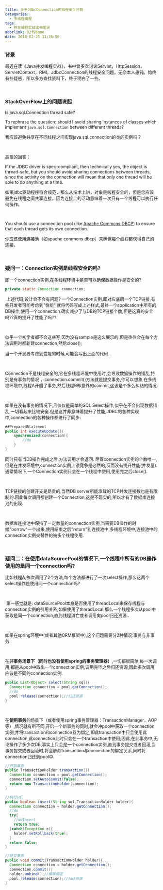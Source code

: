 ```yaml
---
title: 关于JdbcConnection的线程安全问题
categories:
  - 多线程编程
tags:
  - 并发编程实战读书笔记
abbrlink: 92f9baae
date: 2018-02-25 11:36:50
---
```




### 背景

最近在读《Java并发编程实战》，书中曾多次讨论Servlet，HttpSession，ServletContext，RMI，JdbcConnection的线程安全问题，无奈本人愚钝，始终有些疑惑，所以多方查找资料下，终于明白了一些。

<br/>

### StackOverFlow上的问题说起

 Is java.sql.Connection thread safe?

To rephrase the question: should I avoid sharing instances of classes which implement `java.sql.Connection` between different threads?

我应该避免共享在不同线程之间实现java.sql.connection的类的实例吗？

<br/>

高票的回答：

If the JDBC driver is spec-compliant, then technically yes, the object is thread-safe, but you should avoid sharing connections between threads, since the activity on the connection will mean that only one thread will be able to do anything at a time.

如果jdbc驱动程序符合规范，那么从技术上讲，对象是线程安全的，但是您应该避免在线程之间共享连接，因为连接上的活动意味着一次只有一个线程可以执行任何操作。

<br/>

You should use a connection pool (like [Apache Commons DBCP](https://commons.apache.org/proper/commons-dbcp/)) to ensure that each thread gets its own connection.

你应该使用连接池（如apache commons dbcp）来确保每个线程都获得自己的连接。

<br/>

### 疑问一：Connection实例是线程安全的吗?

即一个connection实例,在多线程环境中是否可以确保数据操作是安全的?

~~~java
private static Connection connection;  
~~~

​    上述代码,设计会不会有问题? 一个Connection实例,即对应底层一个TCP链接,有些开发者可能考虑到"性能",就将代码写成上述样式,最终一个application中所有的DB操作,使用一个connection.确实减少了与DB的TCP链接个数,但是这真的安全吗??真的提升了性能了吗??

<br/>

似乎一个初学者都不会这些写,因为没有sample是这么展示的.但是往往会在每个方法调用时都新建connection,然后close();

当一个开发者考虑到性能的时候,可能会写出上面的代码..

<br/>

​    Connection不是线程安全的,它在多线程环境中使用时,会导致数据操作的错乱,特别是有事务的情况 ，connection.commit()方法就是提交事务,你可以想象,在多线程环境中,线程A开启了事务,然后线程B却意外的commit,这该是个多么纠结的情况.

<br/>

 如果在没有事务的情况下,且仅仅是简单的SQL Select操作,似乎在不会出现数据错乱,一切看起来比较安全.但是这并非意味着提升了性能,JDBC的各种实现中,connection的各种操作都进行了同步:

~~~java
##PreparedStatement  
public int executeUpdate(){  
    synchronized(connection){  
        //do      
    }  
}  
~~~

同时只有当DB操作完成之后,方法调用才会返回. 尽管connection实例的个数唯一,但是在并发环境中,connection实例上锁竞争是必然的,反而没有提升性能(并发量).通常情况下,一个Connection实例只会在一个线程中使用,使用完之后close().

<br/>

  TCP链接的创建开支是昂贵的,当然DB server所能承载的TCP并发连接数也是有限制的.因此每次调用都创建一个Connection,这是不现实的;所以才有了数据库连接池的出现.

<br/>

​    数据库连接池中保持了一定数量的connection实例,当需要DB操作的时候"borrow"一个出来,使用结束之后"return"到连接池中,多线程环境中,连接池中的connection实例交替性的被多个线程使用.

<br/>



### 疑问二：在使用dataSourcePool的情况下,一个线程中所有的DB操作使用的是同一个connection吗?

 比如线程A,依次调用了2个方法,每个方法都进行了一次select操作,那么这两个select操作是使用同一个connection吗?

<br/>

​    第一感觉就是: dataSourcePool本身是否使用了threadLocal来保存线程与connection实例的引用关系;如果使用了threadLocal,那么一个线程多次从pool中获取是同一个connection,直到线程消亡或者调用向pool归还资源..

<br/>

如果在spring环境中(或者其他ORM框架中),这个问题需要分2种情况:事务与非事务.

<br/>

 在**非事务场景下（同时也没有使用spring的事务管理器）**,一切都很简单,每一次调用,都是从pool中取出一个connection实例,调用完毕之后归还资源,因此多次调用,应该是不同的connection实例.

~~~java
public List<Object> select(String sql){  
  Connection connection = pool.getConnection();  
  //do  
  pool.release(connection);//归还资源  
}  
~~~

<br/>

​    在**使用事务**的场景下（或者使用spring事务管理器：TransactionManager，AOP等）,情况就有所不同,开启一个新事务的同时,就会冲pool中获取一个connection实例,并将transaction和connection互为绑定,即此transaction中只会使用此connection,此connection此时只会在一个transaction中使用;因此,在此事务中,无论操作了多少次DB,事实上只会是一个connection实例,直到事务提交或者回滚,当事务提交或者回滚时,将会解除transaction与connection的绑定关系,同时将connection归还到pool中.

~~~java
//开启事务  
public TransactionHolder transaction(){  
  Connection connection = pool.getConnection();  
  connection.setAutoCommit(false);  
  return new TransactionHolder(connection);  
}  

//执行sql  
public boolean insert(String sql,TransactionHolder holder){  
  Connection connection = holder.getConnection();  
  //do  
  try{  
    //doInsert  
    return true;  
  }catch(Exception e){  
    holder.setRollback(true);  
  }  
  return false;  
}  

//提交事务  
public void commit(TransactionHolder holder){  
  Connection connection = holder.getConnection();  
  connection.commit();  
  holder.unbind();//解除绑定  
  pool.release(connection);//归还资源   
}  
~~~

